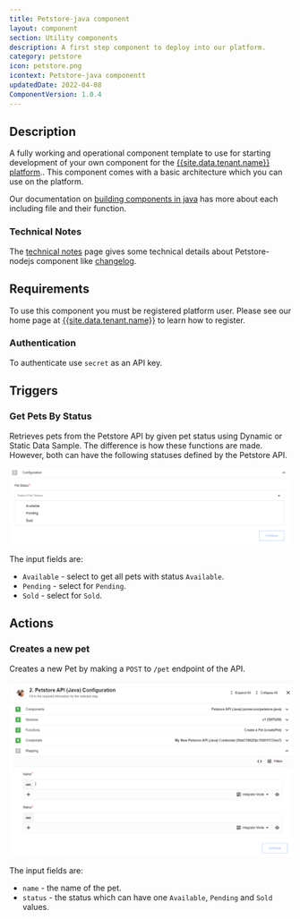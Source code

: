 ```yaml
---
title: Petstore-java component
layout: component
section: Utility components
description: A first step component to deploy into our platform.
category: petstore
icon: petstore.png
icontext: Petstore-java componentt
updatedDate: 2022-04-08
ComponentVersion: 1.0.4
---
```


## Description

A fully working and operational component template to use for starting development of your
own component for the [{{site.data.tenant.name}} platform](http://www.{{site.data.tenant.name}})..
This component comes with a basic architecture which you can use on the platform.

Our documentation on [building components in java](/guides/building-java-component)
has more about each including file and their function.

### Technical Notes

The [technical notes](technical-notes) page gives some technical details about Petstore-nodejs component like [changelog](/components/petstore-nodejs/technical-notes#changelog).

## Requirements

To use this component you must be registered platform user. Please see our home
page at [{{site.data.tenant.name}}](http://www.{{site.data.tenant.name}}) to learn how to register.

### Authentication

To authenticate use `secret` as an API key.

## Triggers

### Get Pets By Status

Retrieves pets from the Petstore API by given pet status using Dynamic or Static
Data Sample. The difference is how these functions are made. However, both can have
the following statuses defined by the Petstore API.

![Get Pets By Status](img/petstore-trigger.png)

The input fields are:

*   `Available` - select to get all pets with status `Available`.
*   `Pending` - select for `Pending`.
*   `Sold` - select for `Sold`.

## Actions

### Creates a new pet

Creates a new Pet by making a `POST` to `/pet` endpoint of the API.

![Creates a new pet](img/create-a-new-pet.png)

The input fields are:

*   `name` - the name of the pet.
*   `status` - the status which can have one `Available`, `Pending` and `Sold` values.
